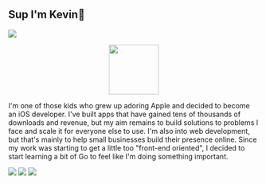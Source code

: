 
<h2> Sup I'm Kevin👋</h2>
<img src="https://komarev.com/ghpvc/?username=scenario7">
<p align="center">
<img src="https://thumbs.gfycat.com/ComplicatedAdmiredAllosaurus-max-1mb.gif" height="100" width="100">
</p>
<p>I'm one of those kids who grew up adoring Apple and decided to become an iOS developer. I've built apps that have gained tens of thousands of downloads and revenue, but my aim remains to build solutions to problems I face and scale it for everyone else to use. I'm also into web development, but that's mainly to help small businesses build their presence online. Since my work was starting to get a little too "front-end oriented", I decided to start learning a bit of Go to feel like I'm doing something important.</p>

<div>
<img src="https://img.shields.io/badge/go-%2300ADD8.svg?style=for-the-badge&logo=go&logoColor=white">
<img src="https://img.shields.io/badge/swift-F54A2A?style=for-the-badge&logo=swift&logoColor=white">
<img src="https://img.shields.io/badge/Next-black?style=for-the-badge&logo=next.js&logoColor=white">
</div>
